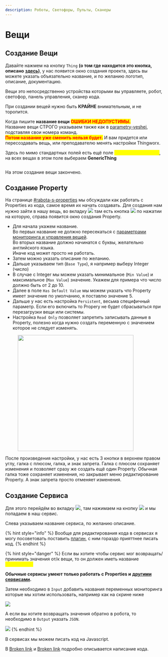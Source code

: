 ```yaml
---
description: Роботы, Светофоры, Пульты, Сканеры
---
```


# Вещи

## Создание Вещи

Давайте нажмем на кнопку `Thing` **(о том где находится это кнопка, описано** [**здесь**](sozdanie-obektov.md)**)**, у нас появится окно создания проекта, здесь вы можете указать объязательно название, и по желанию логотип, описание, документацию.

Вещи это непосредственно устройства которыми вы управляете, робот, светофор, панель управления, сканер кода.

При создании вещей нужно быть **КРАЙНЕ** внимательным, и не торопится.&#x20;

Когда пишите **название вещи** <mark style="color:red;">**ОШИБКИ НЕДОПУСТИМЫ.**</mark>\
Название вещи СТРОГО указываем также как в [parametry-veshei](../code/parametry-veshei/ "mention"), подставляя свои номера команд. \
<mark style="color:red;">**Потом название уже сменить нельзя будет.**</mark> И вам придется или пересоздавать вещь, или преподавателю менять настройки Thingworx.

Здесь по мимо стандартных полей есть ещё поле <mark style="color:yellow;">**Base Thing Template**</mark>, на всех вещах в этом поле выбераем **GenericThing**

<figure><img src="broken-reference" alt=""><figcaption></figcaption></figure>

На этом создание вещи закончено.

## Создание Property

На странице [#rabota-s-properties](../code/property-i-parametry.md#rabota-s-properties "mention") мы обсуждали как работать с Properties из кода, самое время их начать создавать. Для создания нам нужно зайти в нашу вещь, во вкладку ![](broken-reference) там есть кнопка ![](broken-reference) по нажатии на которую, справа появится окно создания Property.

* Для начала укажем название. \
  Во первых название не должно пересекаться с [параметрами мониторинга и управления вещей](../code/parametry-veshei/). \
  Во вторых название должно начинатся с буквы, желательно английского языка.\
  Иначе код может просто не работать.
* Затем можно указать описание по желанию.
* Дальше указываем тип (`Base Type`), я например выберу Integer (число)
* В случае с Integer мы можем указать минимальное (`Min Value`) и максимальное (`Max Value`) значение. Укажем для примера что число должно быть от 2 до 10.
* Далее в поле `Has Default Value` мы можем указать что Property имеет значение по умолчанию, я поставлю значение 5.
* Дальше у нас есть настройка `Persistent`, весьма специфичный параметр. Если его включить то Propery не будет сбрасываться при перезагрузки вещи или системы.
* Настройка `Read Only` позволяет запретить записывать данные в Property, полезно когда нужно создать переменную с значением которое не следует изменять.

<figure><img src="broken-reference" alt="" width="369"><figcaption></figcaption></figure>

После произведения настройки, у нас есть 3 кнопки в верхнем правом углу, галка с плюсом, галка, и знак запрета. Галка с плюсом сохраняет изменения и позволяет сразу же создать ещё один Property. Обычная галка тоже сохраняет изменения, но закрывает меню редактирование Property. А знак запрета просто отменяет изменения.

## Создание Сервиса

Для этого перейдём во вкладку ![](broken-reference), там нажимаем на кнопку ![](broken-reference) и мы попадаем в наш сервис.

Слева указываем название сервиса, по желанию описание.

{% hint style="info" %}
Вообще для редактирования кода в сервисах я могу посоветовать поставить [плагин](https://github.com/ptc-iot-sharing/MonacoEditorTWX), с ним гораздо прияттнее писать код.
{% endhint %}

{% hint style="danger" %}
Если вы хотите чтобы сервис мог возвращать/принимать значения от/к вещи, то он должен иметь название <mark style="color:yellow;">**InOutService**</mark>

**Обычные сервисы умеют только работать с Properties и** [**другими сервисами**](../code/utility.md#obrashenie-veshei-k-drugim-vesham)**.**

Затем необходимо в `Input` добавить названия переменных мониторинга которые мы хотим использовать, например как на скрине ниже

![](broken-reference)

А если вы хотите возвращать значения обратно в робота, то необходимо в `Output` указать `JSON`.

![](broken-reference)
{% endhint %}

В сервисах мы можем писать код на Javascript.

В [Broken link](broken-reference "mention") и [Broken link](broken-reference "mention") подробно описывается написание кода.
